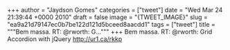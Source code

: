 
+++
author = "Jaydson Gomes"
categories = ["tweet"]
date = "Wed Mar 24 21:39:44 +0000 2010"
draft = false
image = "{TWEET_IMAGE}"
slug = "ea9a21d79147ec0b7be122d121d5bceed8aacdd1"
tags = ["tweet"]
title = """Bem massa. RT: @rworth: G..."""
+++
Bem massa. RT: @rworth: Grid Accordion with jQuery http://ur1.ca/rkkp
